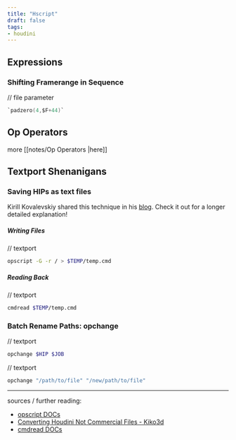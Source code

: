 ```yaml
---
title: "Hscript"
draft: false
tags:
- houdini
---
```


## Expressions

### Shifting Framerange in Sequence

// file parameter

```C
`padzero(4,$F+44)`
```

## Op Operators

more [[notes/Op Operators |here]]

## Textport Shenanigans

### Saving HIPs as text files

Kirill Kovalevskiy shared this technique in his [blog](https://kiko3d.wordpress.com/2015/03/19/converting-houdini-not-commercial-files/). Check it out for a longer detailed explanation!

##### Writing Files
// textport

```bash
opscript -G -r / > $TEMP/temp.cmd
```

##### Reading Back
// textport

```bash
cmdread $TEMP/temp.cmd
```

### Batch Rename Paths: opchange
// textport

```bash
opchange $HIP $JOB
```

// textport

```bash
opchange "/path/to/file" "/new/path/to/file"
```

---

sources / further reading:
- [opscript DOCs](https://www.sidefx.com/docs/houdini/commands/opscript.html)
- [Converting Houdini Not Commercial Files - Kiko3d](https://kiko3d.wordpress.com/2015/03/19/converting-houdini-not-commercial-files/)
- [cmdread DOCs](https://www.sidefx.com/docs/houdini/commands/cmdread.html)


